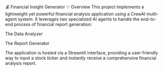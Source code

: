 💰 Financial Insight Generator
✨ Overview
This project implements a lightweight yet powerful financial analysis application using a CrewAI multi-agent system. It leverages two specialized AI agents to handle the end-to-end process of financial report generation:

The Data Analyzer

The Report Generator

The application is hosted via a Streamlit interface, providing a user-friendly way to input a stock ticker and instantly receive a comprehensive financial analysis report.
